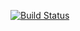 [![Build Status](https://travis-ci.org/MariVas21/Chessviz3Laba.svg?branch=master)](https://travis-ci.org/MariVas21/Chessviz3Laba)
